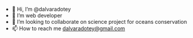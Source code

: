 - 👋 Hi, I’m @dalvaradotey
- 👀 I’m web developer
- 💞️ I’m looking to collaborate on science project for oceans conservation
- 📫 How to reach me dalvaradotey@gmail.com

